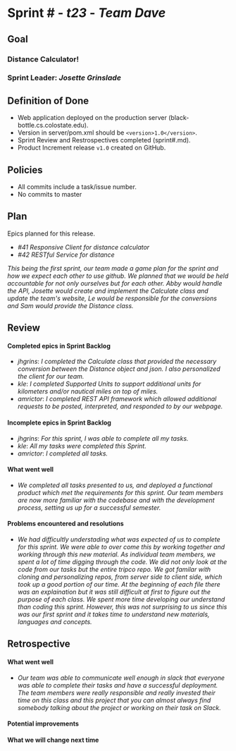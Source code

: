 # Sprint # - *t23* - *Team Dave*

## Goal

### Distance Calculator!
### Sprint Leader: *Josette Grinslade*

## Definition of Done

* Web application deployed on the production server (black-bottle.cs.colostate.edu).
* Version in server/pom.xml should be `<version>1.0</version>`.
* Sprint Review and Restrospectives completed (sprint#.md).
* Product Increment release `v1.0` created on GitHub.

## Policies

* All commits include a task/issue number.
* No commits to master

## Plan

Epics planned for this release.

* *#41 Responsive Client for distance calculator*
* *#42 RESTful Service for distance*

*This being the first sprint, our team made a game plan for the sprint and how we expect each other to use github.
 We planned that we would be held accountable for not only ourselves but for each other. Abby would handle the API,
 Josette would create and implement the Calculate class and update the team's website, Le would be responsible for
 the conversions and Sam would provide the Distance class.*

## Review

#### Completed epics in Sprint Backlog 
* *jhgrins*: *I completed the Calculate class that provided the necessary conversion between the Distance object and
             json. I also personalized the client for our team.*
* *kle*: *I completed Supported Units to support additional units for kilometers and/or nautical miles on top of miles.*
* *amrictor*: *I completed REST API framework which allowed additional requests to be posted, interpreted, and responded to by our webpage.*

#### Incomplete epics in Sprint Backlog 
* *jhgrins*: *For this sprint, I was able to complete all my tasks.*
* *kle*: *All my tasks were completed this Sprint.*
* *amrictor*: *I completed all tasks.*

#### What went well
* *We completed all tasks presented to us, and deployed a functional product which met the requirements for this sprint. Our team members are now more familiar with the codebase and with the development process, setting us up for a successful semester.*


#### Problems encountered and resolutions
* *We had difficultly understading what was expected of us to complete for this sprint. We were able to over come this
   by working together and working through this new material. As individual team members, we spent a lot of time digging through the code. We did not only look at the code from our tasks but the entire tripco repo. We got familar with cloning and personalizing repos, from server side to client side, which took up a good portion of our time. At the beginning of each file there was an explaination but it was still difficult at first to figure out the purpose of each class. We spent more time developing our understand than coding this sprint. However, this was not surprising to us since this was our first
   sprint and it takes time to understand new materials, languages and concepts.*
   

## Retrospective

#### What went well
* *Our team was able to communicate well enough in slack that everyone was able to complete their tasks and have a
   successful deployment. The team members were really responsible and really invested their time on this class and this project that you can almost always find somebody talking about the project or working on their task on Slack.*

#### Potential improvements

#### What we will change next time
